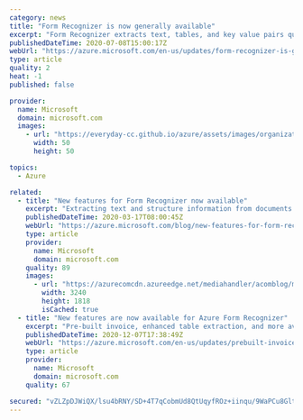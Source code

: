 ```yaml
---
category: news
title: "Form Recognizer is now generally available"
excerpt: "Form Recognizer extracts text, tables, and key value pairs quickly and accurately from documents, both-on premises and in the cloud."
publishedDateTime: 2020-07-08T15:00:17Z
webUrl: "https://azure.microsoft.com/en-us/updates/form-recognizer-is-generally-available/"
type: article
quality: 2
heat: -1
published: false

provider:
  name: Microsoft
  domain: microsoft.com
  images:
    - url: "https://everyday-cc.github.io/azure/assets/images/organizations/microsoft.com-50x50.jpg"
      width: 50
      height: 50

topics:
  - Azure

related:
  - title: "New features for Form Recognizer now available"
    excerpt: "Extracting text and structure information from documents is a core enabling technology for robotic process automation and workflow automation. Since its preview release in May 2019, Azure Form Recognizer has attracted thousands of customers to extract text, key and value pairs, and tables from documents"
    publishedDateTime: 2020-03-17T08:00:45Z
    webUrl: "https://azure.microsoft.com/blog/new-features-for-form-recognizer-now-available/"
    type: article
    provider:
      name: Microsoft
      domain: microsoft.com
    quality: 89
    images:
      - url: "https://azurecomcdn.azureedge.net/mediahandler/acomblog/media/Default/blog/7dcac609-e870-4bfd-8242-45e2a67adb7a.png"
        width: 3240
        height: 1818
        isCached: true
  - title: "New features are now available for Azure Form Recognizer"
    excerpt: "Pre-built invoice, enhanced table extraction, and more available in Azure Form Recognizer"
    publishedDateTime: 2020-12-07T17:38:49Z
    webUrl: "https://azure.microsoft.com/en-us/updates/prebuilt-invoice-model-enhanced-table-extraction-japanese-support-and-lots-more-now-in-azure-form-recognizer/"
    type: article
    provider:
      name: Microsoft
      domain: microsoft.com
    quality: 67

secured: "vZLZpDJWiQX/lsu4bRNY/SD+4T7qCobmUd8QtUqyfROz+iinqu/9WaPCu8GltOcq73zGh5+IZ82ru/BPfpkrLnDFNd00SeF6a9ttEQl9DupaLb5lpcbCy9i5TGuQj+cIKq+R6qNPvbwTS0Di0vs3ValjatjaQ/aMg9/kBF73jVfbrmYl/f7eE80Vqlibgkn6UrI2sgEbwZ/SB0KcQ7lQtzEptydNx8SJS9wESyf41yx2tgzT+vgfZz0rf8+P4VNf3sxpFggcfKAt/VXdEg3e/pbIUMZVZHvJjNbmRSNyKnkwwk5xFEXSDpicM3tlD0FxJeNV2gBcdusUX6afWubOlA==;Pd1QRnXGf9Csxi7IKbAsew=="
---
```


